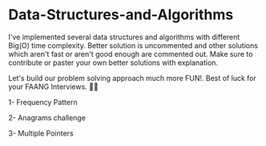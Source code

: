 # Data-Structures-and-Algorithms

I've implemented several data structures and algorithms with different Big(O) time complexity.
Better solution is uncommented and other solutions which aren't fast or aren't good enough are commented out.
Make sure to contribute or paster your own better solutions with explanation.

Let's build our problem solving approach much more FUN!.
Best of luck for your FAANG Interviews. 🥳🤩

1- Frequency Pattern

2- Anagrams challenge

3- Multiple Pointers
